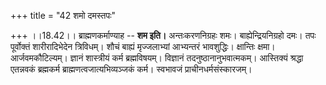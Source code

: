 +++
title = "42 शमो दमस्तपः"

+++
।।18.42।। ब्राह्मणकर्माण्याह -- **शम इति।** अन्तःकरणनिग्रहः शमः।
बाह्येन्द्रियनिग्रहो दमः। तपः पूर्वोक्तं शारीरादिभेदेन त्रिविधम्। शौचं
बाह्यं मृज्जलाभ्यां आभ्यन्तरं भावशुद्धिः। क्षान्तिः क्षमा।
आर्जवमकौटिल्यम्। ज्ञानं शास्त्रीयं कर्म ब्रह्मविषयम्। विज्ञानं
तदनुष्ठानानुभवात्मकम्। आस्तिक्यं श्रद्धा एतन्नवकं ब्रह्मकर्म
ब्राह्मणत्वजात्यभिव्यञ्जकं कर्म। स्वभावजं प्राचीनधर्मसंस्कारजम्।
